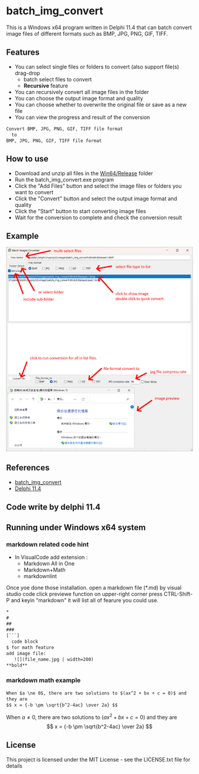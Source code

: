 # batch_img_convert

This is a Windows x64 program written in Delphi 11.4 that can batch convert image files of different formats such as BMP, JPG, PNG, GIF, TIFF.

## Features

- You can select single files or folders to convert (also support file(s) drag-drop
	- batch select files to convert
	- **Recursive** feature
- You can recursively convert all image files in the folder
- You can choose the output image format and quality
- You can choose whether to overwrite the original file or save as a new file
- You can view the progress and result of the conversion
```
Convert BMP, JPG, PNG, GIF, TIFF file format  
  to  
BMP, JPG, PNG, GIF, TIFF file format
```

## How to use

- Download and unzip all files in the [Win64/Release](https://github.com/vincentcheng2116/batch_img_convert/tree/main/Win64/Release) folder
- Run the batch_img_convert.exe program
- Click the "Add Files" button and select the image files or folders you want to convert
- Click the "Convert" button and select the output image format and quality
- Click the "Start" button to start converting image files
- Wait for the conversion to complete and check the conversion result

## Example

![help.png](help.png)

## References

- [batch_img_convert](https://github.com/vincentcheng2116/batch_img_convert)
- [Delphi 11.4](https://www.embarcadero.com/products/delphi)


## Code write by delphi 11.4

## Running under Windows x64 system

### markdown related code hint
- In VisualCode add extension :
  - Markdown All in One
  - Markdown+Math
  - markdownlint
  
Once yoe done those installation.
open a markdown file (*.md) by visual studio code
click previewe function on upper-right corner
press CTRL-Shift-P and keyin "markdown" it will list all of fearure you could use.

```
*
#
##
###
[```]
  code block
$ for math feature
add image file:
   ![](file_name.jpg | width=200)
**bold**

```


### markdown math example


```
When $a \ne 0$, there are two solutions to $(ax^2 + bx + c = 0)$ and they are 
$$ x = {-b \pm \sqrt{b^2-4ac} \over 2a} $$
```
When $a \ne 0$, there are two solutions to $(ax^2 + bx + c = 0)$ and they are 
$$ x = {-b \pm \sqrt{b^2-4ac} \over 2a} $$

## License

This project is licensed under the MIT License - see the LICENSE.txt file for details